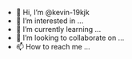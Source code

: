 - 👋 Hi, I’m @kevin-19kjk
- 👀 I’m interested in ...
- 🌱 I’m currently learning ...
- 💞️ I’m looking to collaborate on ...
- 📫 How to reach me ...

<!---
kevin-19kjk/kevin-19kjk is a ✨ special ✨ repository because its `README.md` (this file) appears on your GitHub profile.
You can click the Preview link to take a look at your changes.
--->
